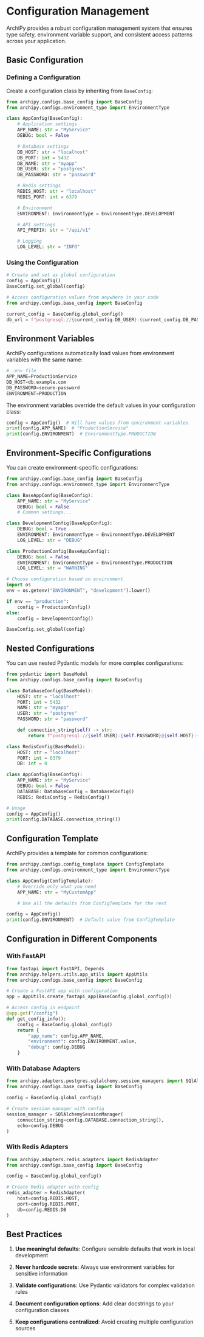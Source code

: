# Configuration Management

ArchiPy provides a robust configuration management system that ensures type safety, environment variable support, and
consistent access patterns across your application.

## Basic Configuration

### Defining a Configuration

Create a configuration class by inheriting from `BaseConfig`:

```python
from archipy.configs.base_config import BaseConfig
from archipy.configs.environment_type import EnvironmentType

class AppConfig(BaseConfig):
    # Application settings
    APP_NAME: str = "MyService"
    DEBUG: bool = False

    # Database settings
    DB_HOST: str = "localhost"
    DB_PORT: int = 5432
    DB_NAME: str = "myapp"
    DB_USER: str = "postgres"
    DB_PASSWORD: str = "password"

    # Redis settings
    REDIS_HOST: str = "localhost"
    REDIS_PORT: int = 6379

    # Environment
    ENVIRONMENT: EnvironmentType = EnvironmentType.DEVELOPMENT

    # API settings
    API_PREFIX: str = "/api/v1"

    # Logging
    LOG_LEVEL: str = "INFO"
```

### Using the Configuration

```python
# Create and set as global configuration
config = AppConfig()
BaseConfig.set_global(config)

# Access configuration values from anywhere in your code
from archipy.configs.base_config import BaseConfig

current_config = BaseConfig.global_config()
db_url = f"postgresql://{current_config.DB_USER}:{current_config.DB_PASSWORD}@{current_config.DB_HOST}:{current_config.DB_PORT}/{current_config.DB_NAME}"
```

## Environment Variables

ArchiPy configurations automatically load values from environment variables with the same name:

```python
# .env file
APP_NAME=ProductionService
DB_HOST=db.example.com
DB_PASSWORD=secure-password
ENVIRONMENT=PRODUCTION
```

The environment variables override the default values in your configuration class:

```python
config = AppConfig()  # Will have values from environment variables
print(config.APP_NAME)  # "ProductionService"
print(config.ENVIRONMENT)  # EnvironmentType.PRODUCTION
```

## Environment-Specific Configurations

You can create environment-specific configurations:

```python
from archipy.configs.base_config import BaseConfig
from archipy.configs.environment_type import EnvironmentType

class BaseAppConfig(BaseConfig):
    APP_NAME: str = "MyService"
    DEBUG: bool = False
    # Common settings...

class DevelopmentConfig(BaseAppConfig):
    DEBUG: bool = True
    ENVIRONMENT: EnvironmentType = EnvironmentType.DEVELOPMENT
    LOG_LEVEL: str = "DEBUG"

class ProductionConfig(BaseAppConfig):
    DEBUG: bool = False
    ENVIRONMENT: EnvironmentType = EnvironmentType.PRODUCTION
    LOG_LEVEL: str = "WARNING"

# Choose configuration based on environment
import os
env = os.getenv("ENVIRONMENT", "development").lower()

if env == "production":
    config = ProductionConfig()
else:
    config = DevelopmentConfig()

BaseConfig.set_global(config)
```

## Nested Configurations

You can use nested Pydantic models for more complex configurations:

```python
from pydantic import BaseModel
from archipy.configs.base_config import BaseConfig

class DatabaseConfig(BaseModel):
    HOST: str = "localhost"
    PORT: int = 5432
    NAME: str = "myapp"
    USER: str = "postgres"
    PASSWORD: str = "password"

    def connection_string(self) -> str:
        return f"postgresql://{self.USER}:{self.PASSWORD}@{self.HOST}:{self.PORT}/{self.NAME}"

class RedisConfig(BaseModel):
    HOST: str = "localhost"
    PORT: int = 6379
    DB: int = 0

class AppConfig(BaseConfig):
    APP_NAME: str = "MyService"
    DEBUG: bool = False
    DATABASE: DatabaseConfig = DatabaseConfig()
    REDIS: RedisConfig = RedisConfig()

# Usage
config = AppConfig()
print(config.DATABASE.connection_string())
```

## Configuration Template

ArchiPy provides a template for common configurations:

```python
from archipy.configs.config_template import ConfigTemplate
from archipy.configs.environment_type import EnvironmentType

class AppConfig(ConfigTemplate):
    # Override only what you need
    APP_NAME: str = "MyCustomApp"

    # Use all the defaults from ConfigTemplate for the rest

config = AppConfig()
print(config.ENVIRONMENT)  # Default value from ConfigTemplate
```

## Configuration in Different Components

### With FastAPI

```python
from fastapi import FastAPI, Depends
from archipy.helpers.utils.app_utils import AppUtils
from archipy.configs.base_config import BaseConfig

# Create a FastAPI app with configuration
app = AppUtils.create_fastapi_app(BaseConfig.global_config())

# Access config in endpoint
@app.get("/config")
def get_config_info():
    config = BaseConfig.global_config()
    return {
        "app_name": config.APP_NAME,
        "environment": config.ENVIRONMENT.value,
        "debug": config.DEBUG
    }
```

### With Database Adapters

```python
from archipy.adapters.postgres.sqlalchemy.session_managers import SQlAlchemySessionManager
from archipy.configs.base_config import BaseConfig

config = BaseConfig.global_config()

# Create session manager with config
session_manager = SQlAlchemySessionManager(
    connection_string=config.DATABASE.connection_string(),
    echo=config.DEBUG
)
```

### With Redis Adapters

```python
from archipy.adapters.redis.adapters import RedisAdapter
from archipy.configs.base_config import BaseConfig

config = BaseConfig.global_config()

# Create Redis adapter with config
redis_adapter = RedisAdapter(
    host=config.REDIS.HOST,
    port=config.REDIS.PORT,
    db=config.REDIS.DB
)
```

## Best Practices

1. **Use meaningful defaults**: Configure sensible defaults that work in local development

2. **Never hardcode secrets**: Always use environment variables for sensitive information

3. **Validate configurations**: Use Pydantic validators for complex validation rules

4. **Document configuration options**: Add clear docstrings to your configuration classes

5. **Keep configurations centralized**: Avoid creating multiple configuration sources
